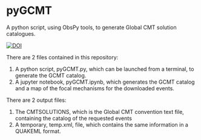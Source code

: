 # pyGCMT
A python script, using ObsPy tools, to generate Global CMT solution catalogues.

<a href="https://zenodo.org/badge/latestdoi/510420825"><img src="https://zenodo.org/badge/510420825.svg" alt="DOI"></a>

There are 2 files contained in this repository:

1) A python script, pyGCMT.py, which can be launched from a terminal, to generate the GCMT catalog.
2) A jupyter notebook, pyGCMT.ipynb, which generates the GCMT catalog and a map of the focal mechanisms for the downloaded events.

There are 2 output files:

1) The CMTSOLUTIONS, which is the Global CMT convention text file, containing the catalog of the requested events
2) A temporary, temp.xml, file, which contains the same information in a QUAKEML format.
